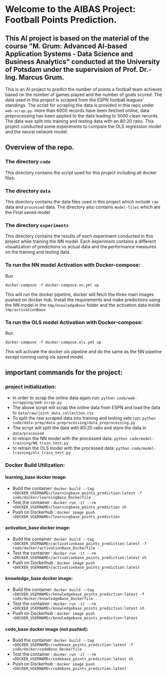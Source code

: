 # Welcome to the AIBAS Project: Football Points Prediction.

## This AI project is based on the material of the course "M. Grum: Advanced AI-based Application Systems - Data Science and Business Analytics" conducted at the University of Potsdam under the supervision of Prof. Dr.-Ing. Marcus Grum. 

This is an AI project to predict the number of points a football team achieves based on the number of games played and the number of goals scored. The data used in this project is scraped from the ESPN football leagues' standings. The script for scraping the data is provided in this repo under `web-scrap.py`. more than 6000 records have been fetched online, data preprocessing has been applied to the data leading to 5000 clean records. The data was split into training and testing data with an 80:20 ratio.
This project conducted some experiments to compare the OLS regression model and the neural network model.

## Overview of the repo.
### The directory `code`
This directory contains the script used for this project including all docker files.
### The directory `data`
This directory contains the data files used in this project which include `raw` data and `processed` data.
The directory also contains `model-files` which are the Final saved model
### The directory `experiments`
This directory contains the results of each experiment conducted in this project while training the NN model. Each experiment contains a different visualization of predictions vs actual data and the performance measures on the training and testing data.


### To run the NN model Activation with Docker-compose:
Run 
```
docker-compose -f docker-compose.nn.yml up
```
This will run the docker pipeline, docker will fetch the three main images pushed on docker hub. Install the requirements and make predictions using the NN model in the `tmp/knowledgeBase` folder and the activation data inside `tmp/activationBase` 

### To run the OLS model Activation with Docker-compose:
Run 
```
docker-compose -f docker-compose.ols.yml up
```
This will activate the docker ols pipeline and do the same as the NN pipeline except running using ols saved model.


## important commands for the project:
### project initialization:
- In order to scrap the online data again run: `python code/web-scrapping/web-scrap.py`
- The above script will scrap the online data from ESPN and load the data to `data/raw/joint_data_collection.csv`
- To split the raw scraped data into training and testing sets run: `python code/data-prep/data-preprocessing/data_preprocessing.py`
- The script will split the data with 80:20 ratio and store the data in `data/processed`
- to retrain the NN model with the processed data: `python code/model-training/NN_train_test.py`
- to retrain the OLS model with the processed data: `python code/model-training/ols_train_test.py`

### Docker Build Utilization:
#### learning_base docker image:
- Build the container: `docker build --tag <DOCKER_USERNAME>/learningbase_points_prediction:latest -f code/docker/learningBase_Dockerfile .`
- Test the container : `docker run -it --rm <DOCKER_USERNAME>/learningbase_points_prediction sh`
- Push on Dockerhub  : `docker image push <DOCKER_USERNAME>/learningbase_points_prediction`

#### activation_base docker image:
- Build the container: 
`docker build --tag <DOCKER_USERNAME>/activationbase_points_prediction:latest -f code/docker/activationBase_Dockerfile .`
- Test the container : `docker run -it --rm <DOCKER_USERNAME>/activationbase_points_prediction:latest sh`
- Push on Dockerhub  : `docker image push <DOCKER_USERNAME>/activationbase_points_prediction:latest`

#### knowledge_base docker image:
- Build the container: 
`docker build --tag <DOCKER_USERNAME>/knowledgebase_points_prediction:latest -f code/docker/knowledgeBase_Dockerfile .`
- Test the container : `docker run -it --rm <DOCKER_USERNAME>/knowledgebase_points_prediction:latest sh`
- Push on Dockerhub  : `docker image push <DOCKER_USERNAME>/knowledgebase_points_prediction:latest`

#### code_base docker image (not pushed):
- Build the container: 
`docker build --tag <DOCKER_USERNAME>/codebase_points_prediction:latest -f code/docker/codeBase_Dockerfile .`
- Test the container : `docker run -it --rm <DOCKER_USERNAME>/codebase_points_prediction:latest sh`
- Push on Dockerhub  : `docker image push <DOCKER_USERNAME>/codebase_points_prediction:latest`



